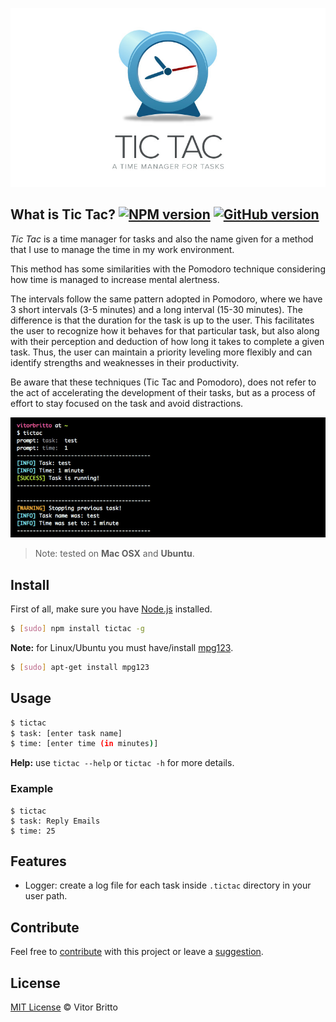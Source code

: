 ![Tic Tac Logo](src/tictac.jpg "Tic Tac")


## What is Tic Tac? [![NPM version](https://badge.fury.io/js/tictac.svg)](http://badge.fury.io/js/tictac) [![GitHub version](https://badge.fury.io/gh/vitorbritto%2Ftictac.svg)](http://badge.fury.io/gh/vitorbritto%2Ftictac)

_Tic Tac_ is a time manager for tasks and also the name given for a method that I use to manage the time in my work environment.

This method has some similarities with the Pomodoro technique considering how time is managed to increase mental alertness.

The intervals follow the same pattern adopted in Pomodoro, where we have 3 short intervals (3-5 minutes) and a long interval (15-30 minutes). The difference is that the duration for the task is up to the user. This facilitates the user to recognize how it behaves for that particular task, but also along with their perception and deduction of how long it takes to complete a given task. Thus, the user can maintain a priority leveling more flexibly and can identify strengths and weaknesses in their productivity.

Be aware that these techniques (Tic Tac and Pomodoro), does not refer to the act of accelerating the development of their tasks, but as a process of effort to stay focused on the task and avoid distractions.

![Example](src/example.jpg "example")

> Note: tested on **Mac OSX** and **Ubuntu**.


## Install

First of all, make sure you have [Node.js](http://nodejs.org/) installed.

```bash
$ [sudo] npm install tictac -g
```

**Note:** for Linux/Ubuntu you must have/install [mpg123](https://github.com/dominictarr/mpg123).

```bash
$ [sudo] apt-get install mpg123
```

## Usage

```bash
$ tictac
$ task: [enter task name]
$ time: [enter time (in minutes)]
```

**Help:** use `tictac --help` or `tictac -h` for more details.

### Example

```
$ tictac
$ task: Reply Emails
$ time: 25
```

## Features

- Logger: create a log file for each task inside `.tictac` directory in your user path.


## Contribute

Feel free to [contribute](https://github.com/vitorbritto/tictac/pulls) with this project or leave a [suggestion](https://github.com/vitorbritto/tictac/issues).


## License

[MIT License](http://vitorbritto.mit-license.org/) © Vitor Britto

